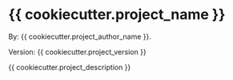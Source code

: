 # {{ cookiecutter.project_name }} 

By: {{ cookiecutter.project_author_name }}.

Version: {{ cookiecutter.project_version }}

{{ cookiecutter.project_description }}